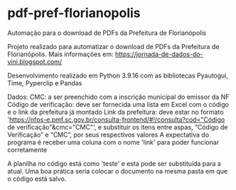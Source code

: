 # pdf-pref-florianopolis
Automação para o download de PDFs da Prefeitura de Florianópolis

Projeto realizado para automatizar o download de PDFs da Prefeitura de Florianópolis.
Mais informações em: https://jornada-de-dados-do-vini.blogspot.com/

Desenvolvimento realizado em Python 3.9.16 com as bibliotecas Pyautogui, Time, Pyperclip e Pandas

Dados:
CMC: a ser preenchido com a inscrição municipal do emissor da NF
Código de verificação: deve ser fornecida uma lista em Excel com o código e o link da prefeitura já montado
Link da prefeitura: deve estar no formato 'https://nfps-e.pmf.sc.gov.br/consulta-frontend/#!/consulta?cod="Código de verificação"&cmc="CMC"', e substituir os itens entre aspas, “Código de Verificação” e “CMC”, por seus respectivos valores
A expectativa do programa é receber uma coluna com o nome 'link' para poder funcionar corretamente

A planilha no código está como 'teste' e esta pode ser substituída para a atual. Uma boa prática seria colocar o documento na mesma pasta em que o código está salvo.
